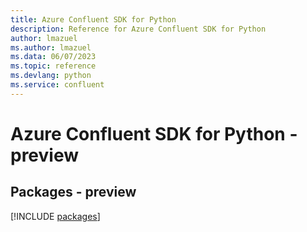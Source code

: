 ```yaml
---
title: Azure Confluent SDK for Python
description: Reference for Azure Confluent SDK for Python
author: lmazuel
ms.author: lmazuel
ms.data: 06/07/2023
ms.topic: reference
ms.devlang: python
ms.service: confluent
---
```

# Azure Confluent SDK for Python - preview
## Packages - preview
[!INCLUDE [packages](confluent-index.md)]